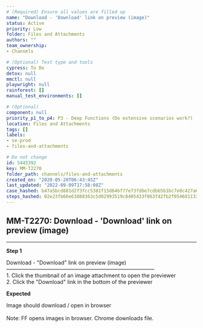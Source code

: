 ```yaml
---
# (Required) Ensure all values are filled up
name: "Download - 'Download' link on preview (image)"
status: Active
priority: Low
folder: Files and Attachments
authors: ""
team_ownership: 
- Channels

# (Optional) Test type and tools
cypress: To Do
detox: null
mmctl: null
playwright: null
rainforest: []
manual_test_environments: []

# (Optional)
component: null
priority_p1_to_p4: P3 - Deep Functions (Do extensive scenarios work?)
location: Files and Attachments
tags: []
labels: 
- se-prod
- files-and-attachments

# Do not change
id: 5445392
key: MM-T2270
folder_path: channels/files-and-attachments
created_on: "2020-05-20T06:43:45Z"
last_updated: "2022-09-09T17:58:08Z"
case_hashed: b47a5bcd881d2f3fcc5381f15d64bf77e73fd6e7cdbb5b1bc7e8c427a6866bd52888e991420e4e01d1738539fcb1148b
steps_hashed: 02e23fb66e63888363c5d02993519c8405433f063f42fb2f054681133dd59a0006f8c40702bc48a0eb84c37a977601d2
---
```


## MM-T2270: Download - 'Download' link on preview (image)

---

**Step 1**

Download - "Download" link on preview (image)\
————————————————————————————\
1\. Click the thumbnail of an image attachment to open the previewer\
2\. Click the "Download" link in the bottom of the previewer

**Expected**

Image should download / open in browser\
\
Note: FF opens images in browser. Chrome downloads file.
